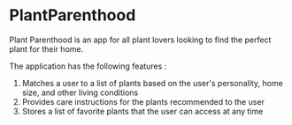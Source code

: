 # PlantParenthood
Plant Parenthood is an app for all plant lovers looking to find the perfect plant for their home.

The application has the following features : 
1) Matches a user to a list of plants based on the user's personality, home size, and other living conditions
2) Provides care instructions for the plants recommended to the user
3) Stores a list of favorite plants that the user can access at any time 



